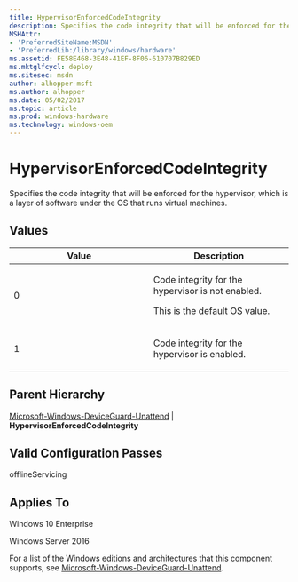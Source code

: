 ```yaml
---
title: HypervisorEnforcedCodeIntegrity
description: Specifies the code integrity that will be enforced for the hypervisor, which is a layer of software under the OS that runs virtual machines.
MSHAttr:
- 'PreferredSiteName:MSDN'
- 'PreferredLib:/library/windows/hardware'
ms.assetid: FE58E468-3E48-41EF-8F06-610707B829ED
ms.mktglfcycl: deploy
ms.sitesec: msdn
author: alhopper-msft
ms.author: alhopper
ms.date: 05/02/2017
ms.topic: article
ms.prod: windows-hardware
ms.technology: windows-oem
---
```

# HypervisorEnforcedCodeIntegrity

Specifies the code integrity that will be enforced for the hypervisor, which is a layer of software under the OS that runs virtual machines.

## Values

<table>
<colgroup>
<col width="50%" />
<col width="50%" />
</colgroup>
<thead>
<tr class="header">
<th>Value</th>
<th>Description</th>
</tr>
</thead>
<tbody>
<tr class="odd">
<td><p>0</p></td>
<td><p>Code integrity for the hypervisor is not enabled.</p>
<p>This is the default OS value.</p></td>
</tr>
<tr class="even">
<td><p>1</p></td>
<td><p>Code integrity for the hypervisor is enabled.</p></td>
</tr>
</tbody>
</table>

## Parent Hierarchy

[Microsoft-Windows-DeviceGuard-Unattend](microsoft-windows-deviceguard-unattend.md) | **HypervisorEnforcedCodeIntegrity**

## Valid Configuration Passes

offlineServicing

## Applies To

Windows 10 Enterprise

Windows Server 2016

For a list of the Windows editions and architectures that this component supports, see [Microsoft-Windows-DeviceGuard-Unattend](microsoft-windows-deviceguard-unattend.md).
